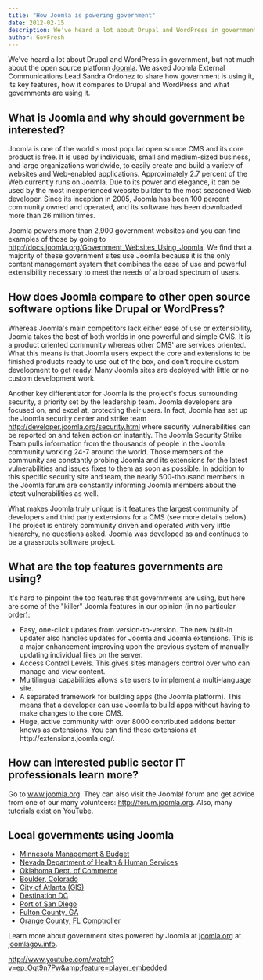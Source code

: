```yaml
---
title: "How Joomla is powering government"
date: 2012-02-15
description: We've heard a lot about Drupal and WordPress in government, but not much about the open source platform Joomla. We asked Joomla External Communications Lead Sandra Ordonez to share how government is using it, its key features, how it compares to Drupal and WordPress and what governments are using it.
author: GovFresh
---
```


We've heard a lot about Drupal and WordPress in government, but not much about the open source platform <a href="http://www.joomla.org/">Joomla</a>. We asked Joomla External Communications Lead Sandra Ordonez to share how government is using it, its key features, how it compares to Drupal and WordPress and what governments are using it.

<h2>What is Joomla and why should government be interested?</h2>

Joomla is one of the world's most popular open source CMS and its core product is free. It is used by individuals, small and medium-sized business, and large organizations worldwide, to easily create and build a variety of websites and Web-enabled applications. Approximately 2.7 percent of the Web currently runs on Joomla. Due to its power and elegance, it can be used by the most inexperienced website builder to the most seasoned Web developer. Since its inception in 2005, Joomla has been 100 percent community owned and operated, and its software has been downloaded more than 26 million times.

Joomla powers more than 2,900 government websites and you can find examples of those by going to <a href="http://docs.joomla.org/Government_Websites_Using_Joomla">http://docs.joomla.org/Government_Websites_Using_Joomla</a>. We find that a majority of these government sites use Joomla because it is the only content management system that combines the ease of use and powerful extensibility necessary to meet the needs of a broad spectrum of users.

<h2>How does Joomla compare to other open source software options like Drupal or WordPress?</h2>

Whereas Joomla's main competitors lack either ease of use or extensibility, Joomla takes the best of both worlds in one powerful and simple CMS. It is a product oriented community whereas other CMS' are services oriented. What this means is that Joomla users expect the core and extensions to be finished products ready to use out of the box, and don't require custom development to get ready. Many Joomla sites are deployed with little or no custom development work.

Another key differentiator for Joomla is the project's focus surrounding security, a priority set by the leadership team. Joomla developers are focused on, and excel at, protecting their users. In fact, Joomla has set up the Joomla security center and strike team <a href="http://developer.joomla.org/security.html">http://developer.joomla.org/security.html</a> where security vulnerabilities can be reported on and taken action on instantly. The Joomla Security Strike Team pulls information from the thousands of people in the Joomla community working 24-7 around the world. Those members of the community are constantly probing Joomla and its extensions for the latest vulnerabilities and issues fixes to them as soon as possible. In addition to this specific security site and team, the nearly 500-thousand members in the Joomla forum are constantly informing Joomla members about the latest vulnerabilities as well.

What makes Joomla truly unique is it features the largest community of developers and third party extensions for a CMS (see more details below). The project is entirely community driven and operated with very little hierarchy, no questions asked. Joomla was developed as and continues to be a grassroots software project.

<h2>What are the top features governments are using?</h2>

It's hard to pinpoint the top features that governments are using, but here are some of the "killer" Joomla features in our opinion (in no particular order):

<ul>
	<li>Easy, one-click updates from version-to-version. The new built-in updater also handles updates for Joomla and Joomla extensions. This is a major enhancement improving upon the previous system of manually updating individual files on the server.
</li>
	<li>Access Control Levels. This gives sites managers control over who can manage and view content.</li>
	<li>Multilingual capabilities allows site users to implement a multi-language site.</li>
	<li>A separated framework for building apps (the Joomla platform). This means that a developer can use Joomla to build apps without having to make changes to the core CMS.</li>
	<li>Huge, active community with over 8000 contributed addons better knows as extensions. You can find these extensions at http://extensions.joomla.org/.</li>
</ul>

<h2>How can interested public sector IT professionals learn more?</h2>

Go to <a href="http://www.joomla.org">www.joomla.org</a>. They can also visit the Joomla! forum and get advice from one of our many volunteers: <a href="http://forum.joomla.org">http://forum.joomla.org</a>. Also, many tutorials exist on YouTube.

<h2>Local governments using Joomla</h2>

<ul>
	<li><a href="http://www.mmb.state.mn.us/">Minnesota Management &amp; Budget </a></li>
	<li><a href="https://dwss.nv.gov/">Nevada Department of Health &amp; Human Services </a></li>
	<li><a href="http://www.okcommerce.gov/">Oklahoma Dept. of Commerce </a></li>
	<li><a href="http://www.bouldercolorado.gov/">Boulder, Colorado </a></li>
	<li><a href="http://gis.atlantaga.gov/gishome/">City of Atlanta (GIS) </a></li>
	<li><a href="http://washington.org/">Destination DC</a></li>
	<li><a href="http://www.portofsandiego.org/">Port of San Diego </a></li>
	<li><a href="http://www.fultoncountyga.gov/">Fulton County, GA </a></li>
	<li><a href="http://www.occompt.com/">Orange County, FL Comptroller </a></li>
</ul>

Learn more about government sites powered by Joomla at <a href="http://docs.joomla.org/Government_Websites_Using_Joomla">joomla.org</a> at <a href="http://joomlagov.info/">joomlagov.info</a>.

http://www.youtube.com/watch?v=ep_Oqt9n7Pw&amp;feature=player_embedded

